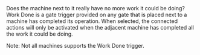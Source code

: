 <lore>
Does the machine next to it really have no more work it could be doing?
</lore>
<no_lore>
Work Done is a gate trigger provided on any gate that is placed next to a machine has completed its operation.
</no_lore>

<chapter name="Requirements"/>
When selected, the connected actions will only be activated when the adjacent machine has completed all the work it could be doing.

Note: Not all machines supports the Work Done trigger. 